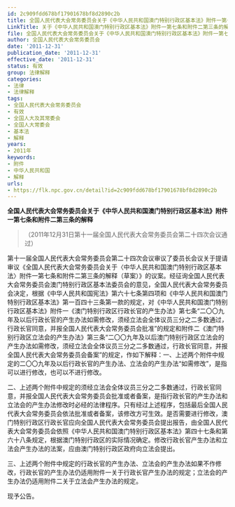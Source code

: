 ```yaml
---
id: 2c909fdd678bf17901678bf8d2890c2b
title: 全国人民代表大会常务委员会关于《中华人民共和国澳门特别行政区基本法》附件一第七条和附件二第三条的解释
LinkTitle: 关于《中华人民共和国澳门特别行政区基本法》附件一第七条和附件二第三条的解释（2011）
file: 全国人民代表大会常务委员会关于《中华人民共和国澳门特别行政区基本法》附件一第七条和附件二第三条的解释_20111231_2c909fdd678bf17901678bf8d2890c2b.docx
author: 全国人民代表大会常务委员会
date: '2011-12-31'
publication_date: '2011-12-31'
effective_date: '2011-12-31'
status: 有效
group: 法律解释
categories:
- 法律
- 法律解释
tags:
- 全国人民代表大会常务委员会
- 有效
- 全国人大及其常委会
- 全国人大常委会
- 基本法
- 解释
years:
- 2011年
keywords:
- 附件
- 中华人民共和国
- 解释
urls:
- https://flk.npc.gov.cn/detail?id=2c909fdd678bf17901678bf8d2890c2b
---
```


**全国人民代表大会常务委员会关于《中华人民共和国澳门特别行政区基本法》附件一第七条和附件二第三条的解释**

> （2011年12月31日第十一届全国人民代表大会常务委员会第二十四次会议通过）

第十一届全国人民代表大会常务委员会第二十四次会议审议了委员长会议关于提请审议《全国人民代表大会常务委员会关于〈中华人民共和国澳门特别行政区基本法〉附件一第七条和附件二第三条的解释（草案）》的议案。经征询全国人民代表大会常务委员会澳门特别行政区基本法委员会的意见，全国人民代表大会常务委员会决定，根据《中华人民共和国宪法》第六十七条第四项和《中华人民共和国澳门特别行政区基本法》第一百四十三条第一款的规定，对《中华人民共和国澳门特别行政区基本法》附件一《澳门特别行政区行政长官的产生办法》第七条“二〇〇九年及以后行政长官的产生办法如需修改，须经立法会全体议员三分之二多数通过，行政长官同意，并报全国人民代表大会常务委员会批准”的规定和附件二《澳门特别行政区立法会的产生办法》第三条“二〇〇九年及以后澳门特别行政区立法会的产生办法如需修改，须经立法会全体议员三分之二多数通过，行政长官同意，并报全国人民代表大会常务委员会备案”的规定，作如下解释：一、上述两个附件中规定的二〇〇九年及以后行政长官的产生办法、立法会的产生办法“如需修改”，是指可以进行修改，也可以不进行修改。

二、上述两个附件中规定的须经立法会全体议员三分之二多数通过，行政长官同意，并报全国人民代表大会常务委员会批准或者备案，是指行政长官的产生办法和立法会的产生办法修改时必经的法律程序。只有经过上述程序，包括最后全国人民代表大会常务委员会依法批准或者备案，该修改方可生效。是否需要进行修改，澳门特别行政区行政长官应向全国人民代表大会常务委员会提出报告，由全国人民代表大会常务委员会依照《中华人民共和国澳门特别行政区基本法》第四十七条和第六十八条规定，根据澳门特别行政区的实际情况确定。修改行政长官产生办法和立法会产生办法的法案，应由澳门特别行政区政府向立法会提出。

三、上述两个附件中规定的行政长官的产生办法、立法会的产生办法如果不作修改，行政长官的产生办法仍适用附件一关于行政长官产生办法的规定；立法会的产生办法仍适用附件二关于立法会产生办法的规定。

现予公告。
